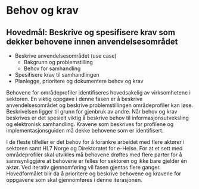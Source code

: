 # Behov og krav

## Hovedmål: Beskrive og spesifisere krav som dekker behovene innen anvendelsesområdet

* Beskrive anvendelsesområdet (use case)
  * Bakgrunn og problemstilling  
  * Behov for samhandling
* Spesifisere krav til samhandlingen
* Planlegge, prioritere og dokumentere behov og krav

Behovene for områdeprofiler identifiseres hovedsakelig av virksomhetene i sektoren. 
En viktig oppgave i denne fasen er å beskrive anvendelsesområdet og beskrive problemstillingen områdeprofiler kan løse. 
Beskrivelsen ligger til grunn for gjenbruk av andre. 
Når behov og krav beskrives er det spesielt viktig å beskrive behov til informasjonsutveksling og elektronisk samhandling. 
Kravene som beskrives for profilene og implementasjonsguiden må dekke behovene som er identifisert.

I de fleste tilfeller er det behov for å forankre arbeidet med flere aktører i sektoren samt HL7 Norge og Direktoratet for e-Helse. 
For at et sett med områdeprofiler skal utvikles må behovene drøftes med flere parter for å sannsynliggjøre at behovene er felles for sektoren og ikke bare gjelder én aktør.
Ved iterativ gjennomføring vil fasen gjentas flere ganger. 
Hovedformålet blir da å prioritere og beskrive behovene og kravene for oppgavene som skal gjennomføres i denne iterasjonen.
